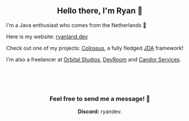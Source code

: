 <h2 align="center">Hello there, I'm Ryan 👋</h2>

<p align="left">I'm a Java enthusiast who comes from the Netherlands 🙂

<p>Here is my website: <a href="https://ryanland.dev">ryanland.dev</a></p>

<p>Check out one of my projects: <a href="https://github.com/RyanLandDev/Colossus">Colossus</a>, a fully fledged <a href="https://github.com/DV8FromTheWorld">JDA</a> framework!

<p>I'm also a freelancer at <a href="https://orbitalstudios.net">Orbital Studios</a>, <a href="https://discord.gg/devroom">DevRoom</a> and <a href="https://discord.gg/candorservices">Candor Services</a>.

<br><br><br>

<h3 align="center"> Feel free to send me a message! 📩</h4>
<p align="center"><b>Discord:</b> ryandev.</p>
